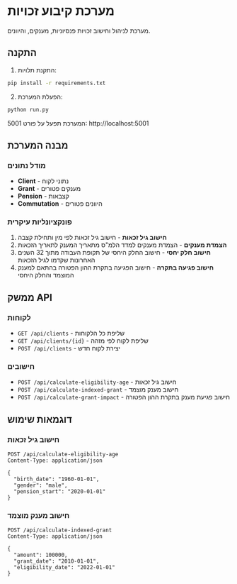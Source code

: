 # מערכת קיבוע זכויות

מערכת לניהול וחישוב זכויות פנסיוניות, מענקים, והיוונים.

## התקנה

1. התקנת תלויות:

```bash
pip install -r requirements.txt
```

2. הפעלת המערכת:

```bash
python run.py
```

המערכת תפעל על פורט 5001: http://localhost:5001

## מבנה המערכת

### מודל נתונים

- **Client** - נתוני לקוח
- **Grant** - מענקים פטורים
- **Pension** - קצבאות
- **Commutation** - היוונים פטורים

### פונקציונליות עיקרית

1. **חישוב גיל זכאות** - חישוב גיל זכאות לפי מין ותחילת קצבה
2. **הצמדת מענקים** - הצמדת מענקים למדד הלמ"ס מתאריך המענק לתאריך הזכאות
3. **חישוב חלק יחסי** - חישוב החלק היחסי של תקופת העבודה מתוך 32 השנים האחרונות שקדמו לגיל הזכאות
4. **חישוב פגיעה בתקרה** - חישוב הפגיעה בתקרת ההון הפטורה בהתאם למענק המוצמד והחלק היחסי

## ממשק API

### לקוחות

- `GET /api/clients` - שליפת כל הלקוחות
- `GET /api/clients/{id}` - שליפת לקוח לפי מזהה
- `POST /api/clients` - יצירת לקוח חדש

### חישובים

- `POST /api/calculate-eligibility-age` - חישוב גיל זכאות
- `POST /api/calculate-indexed-grant` - חישוב מענק מוצמד
- `POST /api/calculate-grant-impact` - חישוב פגיעת מענק בתקרת ההון הפטורה

## דוגמאות שימוש

### חישוב גיל זכאות

```
POST /api/calculate-eligibility-age
Content-Type: application/json

{
  "birth_date": "1960-01-01",
  "gender": "male",
  "pension_start": "2020-01-01"
}
```

### חישוב מענק מוצמד

```
POST /api/calculate-indexed-grant
Content-Type: application/json

{
  "amount": 100000,
  "grant_date": "2010-01-01",
  "eligibility_date": "2022-01-01"
}
```
